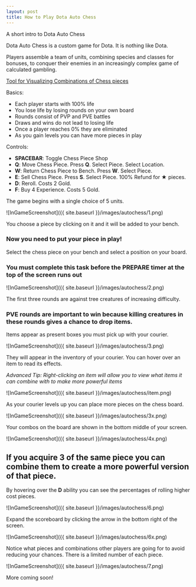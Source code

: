 ```yaml
---
layout: post
title: How to Play Dota Auto Chess
---
```


A short intro to Dota Auto Chess

Dota Auto Chess is a custom game for Dota. It is nothing like Dota. 

Players assemble a team of units, combining species and classes for bonuses, to conquer their enemies in an increasingly complex game of calculated gambling.

[Tool for Visualizing Combinations of Chess pieces](http://dota.wassuh.com)

Basics:
 - Each player starts with 100% life
 - You lose life by losing rounds on your own board
 - Rounds consist of PVP and PVE battles
 - Draws and wins do not lead to losing life
 - Once a player reaches 0% they are eliminated
 - As you gain levels you can have more pieces in play

Controls:
 - **SPACEBAR**: Toggle Chess Piece Shop
 - **Q**: Move Chess Piece. Press **Q**. Select Piece. Select Location.
 - **W**: Return Chess Piece to Bench. Press **W**. Select Piece.
 - **E**: Sell Chess Piece. Press **S**. Select Piece. 100% Refund for ★ pieces.
 - **D**: Reroll. Costs 2 Gold.
 - **F**: Buy 4 Experience. Costs 5 Gold.

The game begins with a single choice of 5 units.

![InGameScreenshot]({{ site.baseurl }}/images/autochess/1.png)

You choose a piece by clicking on it and it will be added to your bench.

### **Now you need to put your piece in play!**

Select the chess piece on your bench and select a position on your board.

### You must complete this task **before** the PREPARE timer at the top of the screen runs out

![InGameScreenshot]({{ site.baseurl }}/images/autochess/2.png)

The first three rounds are against tree creatures of increasing difficulty.

### PVE rounds are important to win because killing creatures in these rounds gives a chance to drop items.

Items appear as present boxes you must pick up with your courier.

![InGameScreenshot]({{ site.baseurl }}/images/autochess/3.png)


They will appear in the inventory of your courier. You can hover over an item to read its effects. 

*Advanced Tip: Right-clicking an item will allow you to view what items it can combine with to make more powerful items*

![InGameScreenshot]({{ site.baseurl }}/images/autochess/item.png)

As your courier levels up you can place more pieces on the chess board.

![InGameScreenshot]({{ site.baseurl }}/images/autochess/3x.png)

Your combos on the board are shown in the bottom middle of your screen.

![InGameScreenshot]({{ site.baseurl }}/images/autochess/4x.png)

## If you acquire 3 of the same piece you can combine them to create a more powerful version of that piece.

By hovering over the **D** ability you can see the percentages of rolling higher cost pieces.

![InGameScreenshot]({{ site.baseurl }}/images/autochess/6.png)

Expand the scoreboard by clicking the arrow in the bottom right of the screen.

![InGameScreenshot]({{ site.baseurl }}/images/autochess/6x.png)

Notice what pieces and combinations other players are going for to avoid reducing your chances. There is a limited number of each piece.

![InGameScreenshot]({{ site.baseurl }}/images/autochess/7.png)

More coming soon!